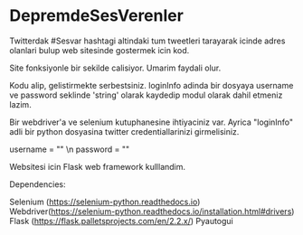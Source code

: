 # DepremdeSesVerenler
Twitterdak #Sesvar hashtagi altindaki tum tweetleri tarayarak icinde adres olanlari bulup web sitesinde gostermek icin kod. 

Site fonksiyonle bir sekilde calisiyor. Umarim faydali olur.

Kodu alip, gelistirmekte serbestsiniz. loginInfo adinda bir dosyaya username ve password seklinde 'string' olarak kaydedip modul olarak dahil etmeniz lazim.

Bir webdriver'a ve selenium kutuphanesine ihtiyaciniz var. Ayrica "loginInfo" adli bir python dosyasina twitter credentiallarinizi girmelisiniz.

username = "<username>" \n
password = "<password>"


Websitesi icin Flask web framework kulllandim.


Dependencies:

Selenium (https://selenium-python.readthedocs.io)
Webdriver(https://selenium-python.readthedocs.io/installation.html#drivers)
Flask (https://flask.palletsprojects.com/en/2.2.x/)
Pyautogui


